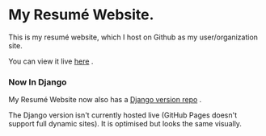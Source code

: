 # My Resumé Website.

This is my resumé website, which I host on Github as my user/organization site.

You can view it live [here](https://salemandreus.github.io) .

### Now In Django
My Resumé Website now also has a [Django version repo](https://github.com/salemandreus/resume-website-django) .

The Django version isn't currently hosted live (GitHub Pages doesn't support full dynamic sites). It is optimised but looks the same visually.
